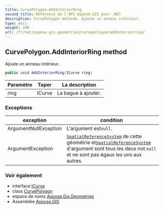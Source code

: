 ```yaml
---
title: CurvePolygon.AddInteriorRing
second_title: Référence de l'API Aspose.GIS pour .NET
description: CurvePolygon méthode. Ajoute un anneau intérieur.
type: docs
weight: 100
url: /fr/net/aspose.gis.geometries/curvepolygon/addinteriorring/
---
```

## CurvePolygon.AddInteriorRing method

Ajoute un anneau intérieur.

```csharp
public void AddInteriorRing(ICurve ring)
```

| Paramètre | Taper | La description |
| --- | --- | --- |
| ring | ICurve | La bague à ajouter. |

### Exceptions

| exception | condition |
| --- | --- |
| ArgumentNullException | L'argument est`null`. |
| ArgumentException | [`SpatialReferenceSystem`](../../igeometry/spatialreferencesystem/) de cette géométrie et[`SpatialReferenceSystem`](../spatialreferencesystem/) d'argument sont tous les deux not `null` et ne sont pas égaux les uns aux autres. |

### Voir également

* interface [ICurve](../../icurve/)
* class [CurvePolygon](../)
* espace de noms [Aspose.Gis.Geometries](../../curvepolygon/)
* Assemblée [Aspose.GIS](../../../)


